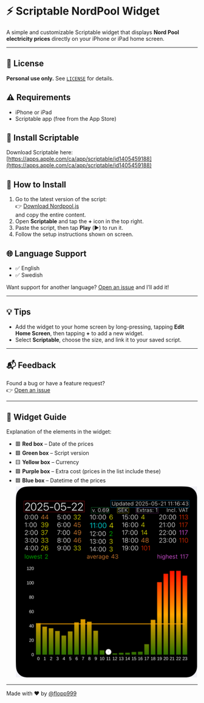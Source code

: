# ⚡️ Scriptable NordPool Widget

A simple and customizable Scriptable widget that displays **Nord Pool electricity prices** directly on your iPhone or iPad home screen.

---

## 📄 License

**Personal use only.** See [`LICENSE`](LICENSE) for details.

## ⚠️ Requirements

- iPhone or iPad  
- Scriptable app (free from the App Store)

## 📲 Install Scriptable

Download Scriptable here:  
[https://apps.apple.com/ca/app/scriptable/id1405459188](https://apps.apple.com/ca/app/scriptable/id1405459188)

## 🔧 How to Install

1. Go to the latest version of the script:  
   👉 [Download Nordpool.js](https://github.com/flopp999/Scriptable-NordPool/releases/latest/download/Nordpool.js)  
   and copy the entire content.
2. Open **Scriptable** and tap the **+** icon in the top right.
3. Paste the script, then tap **Play** (▶️) to run it.
4. Follow the setup instructions shown on screen.

## 🌐 Language Support

- ✅ English  
- ✅ Swedish  

Want support for another language? [Open an issue](https://github.com/flopp999/Scriptable-NordPool/issues) and I’ll add it!

---

## 💡 Tips

- Add the widget to your home screen by long-pressing, tapping **Edit Home Screen**, then tapping **+** to add a new widget.
- Select **Scriptable**, choose the size, and link it to your saved script.

---

## 📬 Feedback

Found a bug or have a feature request?  
👉 [Open an issue](https://github.com/flopp999/Scriptable-NordPool/issues)

---

## 🧩 Widget Guide

Explanation of the elements in the widget:

- 🟥 **Red box** – Date of the prices  
- 🟩 **Green box** – Script version  
- 🟨 **Yellow box** – Currency  
- 🟪 **Purple box** – Extra cost (prices in the list include these)  
- 🟦 **Blue box** – Datetime of the prices
![plot](Scriptable-NordPool.png)

---

Made with ❤️ by [@flopp999](https://github.com/flopp999)
